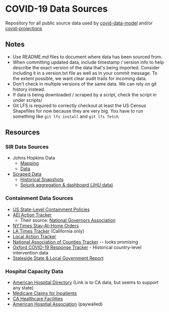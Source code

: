 # COVID-19 Data Sources
Repository for all public source data used by
[covid-data-model](https://github.com/covid-projections/covid-data-model)
and/or
[covid-projections](https://github.com/covid-projections/covid-data-model)

## Notes
* Use README.md files to document where data has been sourced from.
* When committing updated data, include timestamp / version info to help
  describe the exact version of the data that's being imported. Consider 
  including it in a version.txt file as well as in your commit message.  To 
  the extent possible, we want clear audit trails for incoming data.
* Don't check in multiple versions of the same data. We can rely on git history
  instead.
* If data is being downloaded / scraped by a script, check the script in under
  scripts/
* Git LFS is required to correctly checkout at least the US Census Shapefiles
  for now because they are very big. You have to run something like `git lfs
  install` and `git lfs fetch`.

## Resources

### SIR Data Sources

* Johns Hopkins Data
  * [Mapping](https://systems.jhu.edu/research/public-health/ncov/)
  * [Data](https://github.com/CSSEGISandData/COVID-19)
* [Scraped Data](https://github.com/lazd/coronadatascraper)
  * [Historical Snapshots](https://github.com/lazd/coronadatascraper-cache)
  * [Splunk aggregation & dashboard (JHU data)](https://github.com/splunk/corona_virus)

### Containment Data Sources

* [US State-Level Containment Policies](https://www.multistate.us/pages/covid-19-policy-tracker)
* [AEI Action Tracker](https://www.aei.org/covid-2019-action-tracker/)
  * Their source: [National Governors Association](https://www.nga.org/coronavirus/#actions)
* [NYTimes Stay-At-Home Orders](https://www.nytimes.com/interactive/2020/us/coronavirus-stay-at-home-order.html)
* [LA Times Tracker](https://www.latimes.com/projects/california-coronavirus-cases-tracking-outbreak/) (California only)
* [Local Action Tracker](https://www.nlc.org/program-initiative/covid-19-local-action-tracker)
* [National Association of Counties Tracker](https://ce.naco.org/?dset=COVID-19&ind=Emergency%20Declaration%20Types) -- looks promising
* [Oxford COVID-19 Response Tracker](https://www.bsg.ox.ac.uk/research/research-projects/oxford-covid-19-government-response-tracker) - Historical country-level intervention data
* [Stateside State & Local Government Report](https://www.stateside.com/sites/default/files/2020-03/Covid-19%20Overview_33020_3p_pub.pdf)

### Hospital Capacity Data

* [American Hospital Directory](https://www.ahd.com/states/hospital_CA.html) (Link is to CA data, but seems to support any state)
* [Medicare Claims for Inpatients](https://www.cms.gov/Research-Statistics-Data-and-Systems/Statistics-Trends-and-Reports/Hospital-Service-Area-File)
* [CA Healthcare Facilities](https://data.chhs.ca.gov/dataset/licensed-healthcare-facility-listing/resource/641c5557-7d65-4379-8fea-6b7dedbda40b?inner_span=True)
* [American Hosptial Association](https://www.ahadata.com/aha-hospital-statistics/) (paywalled)
